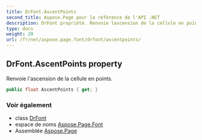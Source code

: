 ```yaml
---
title: DrFont.AscentPoints
second_title: Aspose.Page pour la référence de l'API .NET
description: DrFont propriété. Renvoie lascension de la cellule en points.
type: docs
weight: 20
url: /fr/net/aspose.page.font/drfont/ascentpoints/
---
```

## DrFont.AscentPoints property

Renvoie l'ascension de la cellule en points.

```csharp
public float AscentPoints { get; }
```

### Voir également

* class [DrFont](../)
* espace de noms [Aspose.Page.Font](../../drfont/)
* Assemblée [Aspose.Page](../../../)


